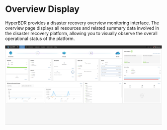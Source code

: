 # Overview Display

HyperBDR provides a disaster recovery overview monitoring interface. The overview page displays all resources and related summary data involved in the disaster recovery platform, allowing you to visually observe the overall operational status of the platform.

![](./image/overviewdisplay-1.png)
